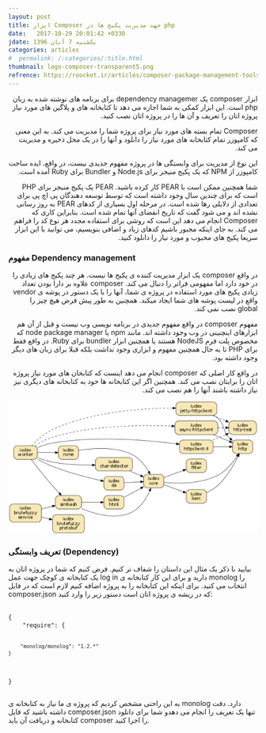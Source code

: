 ```yaml
---
layout: post
title: ابزار Composer جهت مدیریت پکیج ها در php
date:   2017-10-29 20:01:42 +0330
jdate: یکشنبه 7 آبان 1396
categories: articles
#  permalink: /:categories/:title.html
thumbnail: logo-composer-transparent5.png
refrence: https://roocket.ir/articles/composer-package-management-tools-and-plugins-in-php
---
```

<p dir="rtl">ابزار composer یک dependency managemer برای برنامه های نوشته شده به زبان php است. این ابزار کمکی به شما اجازه می دهد تا کتابخانه های و پلاگین های مورد نیاز پروژه اتان را تعریف و آن ها را در پروژه اتان نصب کنید.</p> <p dir="rtl">Composer   تمام بسته های مورد نیاز برای پروژه شما را مدیریت می کند. به این معنی که کامپوزر تمام کتابخانه های مورد نیاز را دانلود و آنها را در یک محل ذخیره و مدیریت می کند.</p> <p dir="rtl"> این نوع از مدیریت برای وابستگی ها در پروژه مفهوم جدیدی نیست، در واقع، ایده ساخت کامپوزر از NPM که یک پکیج منیجر برای Node.js و Bundler برای Ruby آمده است.</p> <p dir="rtl"> شما همچنین ممکن است با PEAR کار کرده باشید. PEAR یک پکیج منیجر برای PHP است که برای چندین سال وجود داشته است که توسط توسعه دهندگان پی اچ پی برای تعدادی از دلایلی رها شده است. در مرحله اول بسیاری از کدهای PEAR به روز رسانی نشده اند و می شود گفت که تاریخ انقضای آنها تمام شده است. بنابراین کاری که Composer انجام می دهد این است که روشی برای استفاده مجدد هر نوع کد را فراهم می کند. به جای اینکه مجبور باشیم کدهای زیاد و اضافی بنویسیم، می توانید با این ابزار سریعا پکیج های محبوب و مورد نیاز را دانلود کنید.
</p>

<h3>مفهوم Dependency management</h3>
<p dir="rtl">در واقع composer یک ابزار مدیریت کننده ی پکیج ها نیست. هر چند پکیج های زیادی را در خود دارد اما مفهومی فراتر را دنبال می کند. composer علاوه بر دارا بودن تعداد زیادی پکیج های مورد استفاده در پروژه ی شما، آنها را با یک دستور در پوشه ی vendor واقع در لیست پوشه های شما ایجاد میکند. همچنین به طور پیش فرض هیچ چیز را global نصب نمی کند.</p> <p dir="rtl">مفهوم composer در واقع مفهوم جدیدی در برنامه نویسی وب نیست و قبل از آن هم ابزارهای اینچنینی در وب وجود داشته اند. مانند npm یا node package manager که مخصوص پلت فرم NodeJS هستند یا همچنین ابزار bundler برای Ruby. در واقع فقط برای PHP تا به حال همچنین مفهوم و ابزاری وجود نداشت بلکه قبلا برای زبان های دیگر وجود داشته بود.</p> <p dir="rtl">در واقع کار اصلی که composer انجام می دهد اینست که کتابخان های مورد نیاز پروژه اتان را برایتان نصب می کند. همچنین اگر این کتابخانه ها خود به کتابخانه های دیگری نیز نیاز داشته باشند آنها را هم نصب می کند.
</p>

<div align="center">
<img src="/images/post/iudex.png" alt="{{page.title}}" />
</div>

<h3>تعریف وابستگی (Dependency)</h3>بیایید با ذکر یک مثال این داستان را شفاف تر کنیم. فرض کنیم که شما در پروژه اتان به یک کتابخانه ی کوچک جهت عمل log in دارید و برای این کار کتابخانه ی monolog را انتخاب می کنید. برای اینکه این کتابخانه را به پروژه اضافه کنیم لازم است که در فایل composer.json که در ریشه ی پروژه اتان است دستور زیر را وارد کنید:
<pre><code class="language-php line-numbers">
{
    "require": {

        "monolog/monolog": "1.2.*"
    }
}
</code></pre>
<p>
به این راحتی مشخص کردیم که پروژه ی ما نیاز به کتابخانه ی monolog دارد. دقت داشته باشید که فایل composer.json تنها یک تعریف را انجام می دهدو شما برای دانلود کتابخانه و دریافت آن باید composer را اجرا کنید.
</p>
